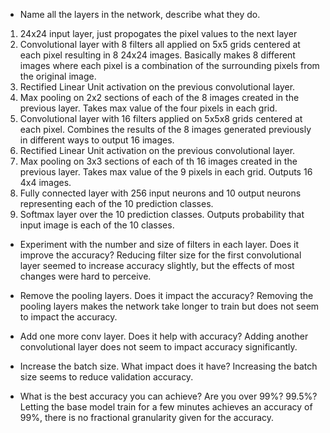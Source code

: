 * Name all the layers in the network, describe what they do.
1. 24x24 input layer, just propogates the pixel values to the next layer
2. Convolutional layer with 8 filters all applied on 5x5 grids centered at each pixel resulting in 8 24x24 images. Basically makes 8 different images where each pixel is a combination of the surrounding pixels from the original image.
3. Rectified Linear Unit activation on the previous convolutional layer.
4. Max pooling on 2x2 sections of each of the 8 images created in the previous layer. Takes max value of the four pixels in each grid.
5. Convolutional layer with 16 filters applied on 5x5x8 grids centered at each pixel. Combines the results of the 8 images generated previously in different ways to output 16 images.
6. Rectified Linear Unit activation on the previous convolutional layer.
7. Max pooling on 3x3 sections of each of th 16 images created in the previous layer. Takes max value of the 9 pixels in each grid. Outputs 16 4x4 images.
8. Fully connected layer with 256 input neurons and 10 output neurons representing each of the 10 prediction classes.
9. Softmax layer over the 10 prediction classes. Outputs probability that input image is each of the 10 classes.


* Experiment with the number and size of filters in each layer. Does it improve the accuracy?
Reducing filter size for the first convolutional layer seemed to increase accuracy slightly, but the effects of most changes were hard to perceive.


* Remove the pooling layers. Does it impact the accuracy?
Removing the pooling layers makes the network take longer to train but does not seem to impact the accuracy.


* Add one more conv layer. Does it help with accuracy?
Adding another convolutional layer does not seem to impact accuracy significantly.


* Increase the batch size. What impact does it have?
Increasing the batch size seems to reduce validation accuracy.

* What is the best accuracy you can achieve? Are you over 99%? 99.5%?
Letting the base model train for a few minutes achieves an accuracy of 99%, there is no fractional granularity given for the accuracy.